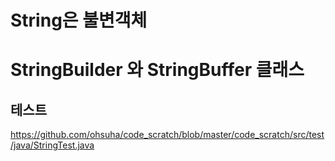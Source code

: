 # String은 불변객체

# StringBuilder 와 StringBuffer 클래스

## 테스트
https://github.com/ohsuha/code_scratch/blob/master/code_scratch/src/test/java/StringTest.java

